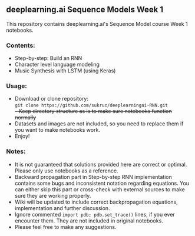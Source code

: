 ## deeplearning.ai Sequence Models Week 1
This repository contains deeplearning.ai's Sequence Model course Week 1 notebooks.

### Contents:
- Step-by-step: Build an RNN
- Character level language modeling
- Music Synthesis with LSTM (using Keras)

### Usage:
- Download or clone repository:  
`git clone https://github.com/sukruc/deeplearningai-RNN.git`  
<del>- Keep directory structure as is to make sure notebooks function normally</del>   
- Datasets and images are not included, so you need to replace them if you want to make notebooks work.
- Enjoy!

### Notes:
- It is not guaranteed that solutions provided here are correct or optimal. Please only use notebooks as a reference.
- Backward propagation part in Step-by-step RNN implementation contains some bugs and inconsistent notation regarding equations. You can either skip this part or cross-check with external sources to make sure they are working properly.
- Wiki will be updated to include correct backpropagation equations, implementation and further discussion.
- Ignore commented `import pdb; pdb.set_trace()` lines, if you ever encounter them. They are not included in original notebooks.
- Please feel free to make any suggestions.
